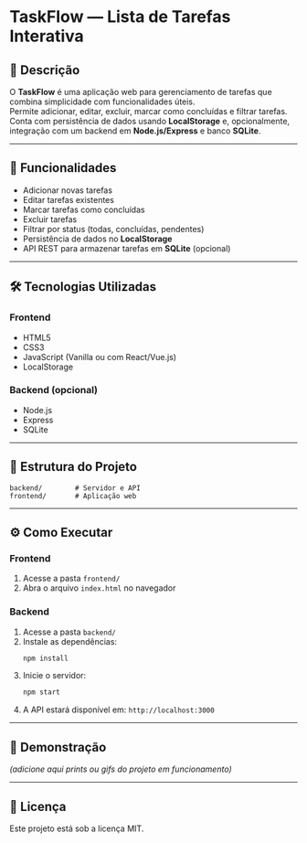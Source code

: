 # TaskFlow — Lista de Tarefas Interativa

## 📌 Descrição
O **TaskFlow** é uma aplicação web para gerenciamento de tarefas que combina simplicidade com funcionalidades úteis.  
Permite adicionar, editar, excluir, marcar como concluídas e filtrar tarefas.  
Conta com persistência de dados usando **LocalStorage** e, opcionalmente, integração com um backend em **Node.js/Express** e banco **SQLite**.

---

## 🚀 Funcionalidades
-  Adicionar novas tarefas
-  Editar tarefas existentes
-  Marcar tarefas como concluídas
-  Excluir tarefas
-  Filtrar por status (todas, concluídas, pendentes)
-  Persistência de dados no **LocalStorage**
-  API REST para armazenar tarefas em **SQLite** (opcional)

---

## 🛠️ Tecnologias Utilizadas
### Frontend
- HTML5
- CSS3
- JavaScript (Vanilla ou com React/Vue.js)
- LocalStorage

### Backend (opcional)
- Node.js
- Express
- SQLite

---

## 📂 Estrutura do Projeto
```
backend/        # Servidor e API
frontend/       # Aplicação web
```

---

## ⚙️ Como Executar

### **Frontend**
1. Acesse a pasta `frontend/`
2. Abra o arquivo `index.html` no navegador

### **Backend**
1. Acesse a pasta `backend/`
2. Instale as dependências:
   ```bash
   npm install
   ```
3. Inicie o servidor:
   ```bash
   npm start
   ```
4. A API estará disponível em: `http://localhost:3000`

---

## 📸 Demonstração
*(adicione aqui prints ou gifs do projeto em funcionamento)*

---

## 📜 Licença
Este projeto está sob a licença MIT.

